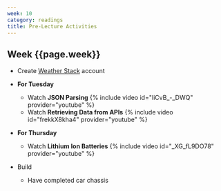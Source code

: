 ```yaml
---
week: 10
category: readings
title: Pre-Lecture Activities
---
```


## Week {{page.week}}

* Create [Weather Stack](https://weatherstack.com/) account

* **For Tuesday**

  * Watch **JSON Parsing**
    {% include video id="IiCvB_-_DWQ" provider="youtube" %}
  * Watch **Retrieving Data from APIs**
    {% include video id="frekkX8kha4" provider="youtube" %}



* **For Thursday**

  * Watch **Lithium Ion Batteries**
    {% include video id="_XG_fL9DO78" provider="youtube" %}
* Build
  * Have completed car chassis 
  